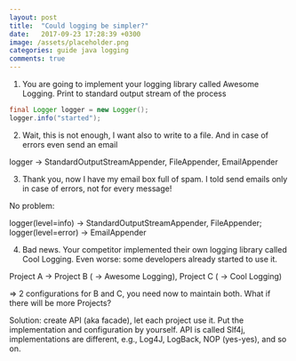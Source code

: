 ```yaml
---
layout: post
title:  "Could logging be simpler?"
date:   2017-09-23 17:28:39 +0300
image: /assets/placeholder.png
categories: guide java logging
comments: true
---
```


1. You are going to implement your logging library called Awesome Logging. Print to standard output stream of the process

```java
final Logger logger = new Logger();
logger.info("started");
```

2. Wait, this is not enough, I want also to write to a file. And in case of errors even send an email 

logger -> StandardOutputStreamAppender, FileAppender, EmailAppender

3. Thank you, now I have my email box full of spam. I told send emails only in case of errors, not for every message!

No problem:

logger(level=info) -> StandardOutputStreamAppender, FileAppender; logger(level=error) -> EmailAppender

4. Bad news. Your competitor implemented their own logging library called Cool Logging. Even worse: some developers already started to use it.

Project A -> Project B ( -> Awesome Logging), Project C ( -> Cool Logging)

=> 2 configurations for B and C, you need now to maintain both. What if there will be more Projects?

Solution: create API (aka facade), let each project use it. Put the implementation and configuration by yourself. API is called Slf4j, implementations are different, e.g., Log4J, LogBack, NOP (yes-yes), and so on.